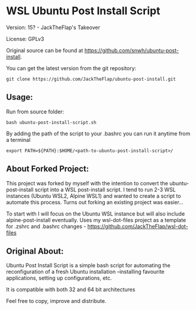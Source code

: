 WSL Ubuntu Post Install Script
==========================

Version: 15? - JackTheFlap's Takeover

License: GPLv3

Original source can be found at https://github.com/snwh/ubuntu-post-install.

You can get the latest version from the git repository:

    git clone https://github.com/JackTheFlap/ubuntu-post-install.git

## Usage:

Run from source folder:

    bash ubuntu-post-install-script.sh

By adding the path of the script to your .bashrc you can run it anytime from a terminal
	
	export PATH=${PATH}:$HOME/<path-to-ubuntu-post-install-script>/


## About Forked Project:

This project was forked by myself with the intention to convert the ubuntu-post-install script into a WSL post-install script. I tend to run 2-3 WSL instances (Ubuntu WSL2, Alpine WSL1) and wanted to create a script to automate this process. Turns out forking an existing project was easier...

To start with I will focus on the Ubuntu WSL instance but will also include alpine-post-install eventually. Uses my wsl-dot-files project as a template for .zshrc and .bashrc changes - https://github.com/JackTheFlap/wsl-dot-files

## Original About:

Ubuntu Post Install Script is a simple bash script for automating the reconfiguration of a fresh Ubuntu installation –installing favourite applications, setting up configurations, etc. 

It is compatible with both 32 and 64 bit architectures

Feel free to copy, improve and distribute.
